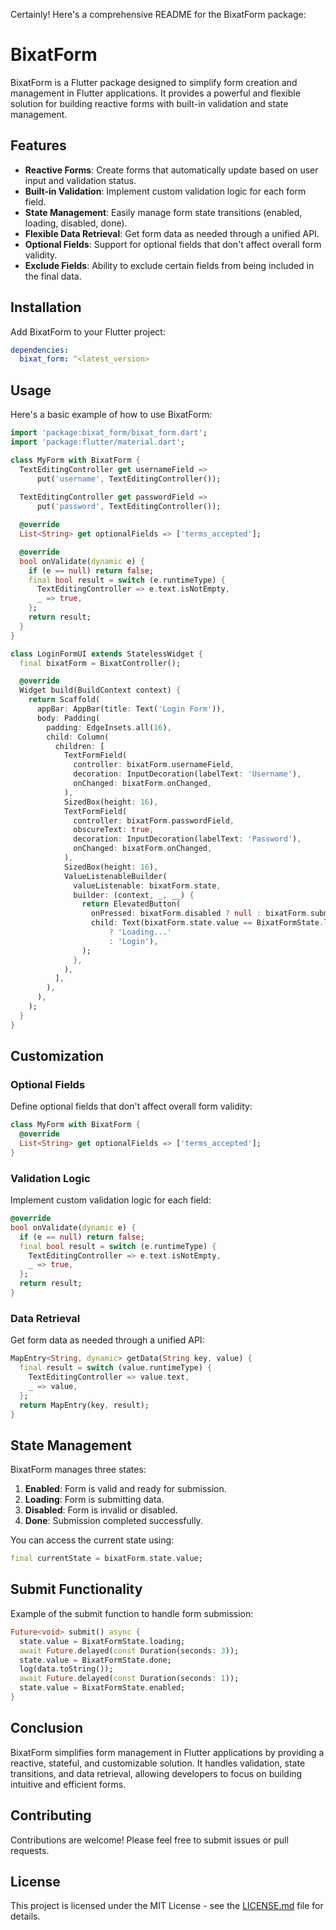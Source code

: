 Certainly! Here's a comprehensive README for the BixatForm package:

# BixatForm

BixatForm is a Flutter package designed to simplify form creation and management in Flutter applications. It provides a powerful and flexible solution for building reactive forms with built-in validation and state management.

## Features

- **Reactive Forms**: Create forms that automatically update based on user input and validation status.
- **Built-in Validation**: Implement custom validation logic for each form field.
- **State Management**: Easily manage form state transitions (enabled, loading, disabled, done).
- **Flexible Data Retrieval**: Get form data as needed through a unified API.
- **Optional Fields**: Support for optional fields that don't affect overall form validity.
- **Exclude Fields**: Ability to exclude certain fields from being included in the final data.

## Installation

Add BixatForm to your Flutter project:

```yaml
dependencies:
  bixat_form: ^<latest_version>
```

## Usage

Here's a basic example of how to use BixatForm:

```dart
import 'package:bixat_form/bixat_form.dart';
import 'package:flutter/material.dart';

class MyForm with BixatForm {
  TextEditingController get usernameField =>
      put('username', TextEditingController());
  
  TextEditingController get passwordField =>
      put('password', TextEditingController());

  @override
  List<String> get optionalFields => ['terms_accepted'];

  @override
  bool onValidate(dynamic e) {
    if (e == null) return false;
    final bool result = switch (e.runtimeType) {
      TextEditingController => e.text.isNotEmpty,
      _ => true,
    };
    return result;
  }
}

class LoginFormUI extends StatelessWidget {
  final bixatForm = BixatController();

  @override
  Widget build(BuildContext context) {
    return Scaffold(
      appBar: AppBar(title: Text('Login Form')),
      body: Padding(
        padding: EdgeInsets.all(16),
        child: Column(
          children: [
            TextFormField(
              controller: bixatForm.usernameField,
              decoration: InputDecoration(labelText: 'Username'),
              onChanged: bixatForm.onChanged,
            ),
            SizedBox(height: 16),
            TextFormField(
              controller: bixatForm.passwordField,
              obscureText: true,
              decoration: InputDecoration(labelText: 'Password'),
              onChanged: bixatForm.onChanged,
            ),
            SizedBox(height: 16),
            ValueListenableBuilder(
              valueListenable: bixatForm.state,
              builder: (context, _, __) {
                return ElevatedButton(
                  onPressed: bixatForm.disabled ? null : bixatForm.submit,
                  child: Text(bixatForm.state.value == BixatFormState.loading
                      ? 'Loading...'
                      : 'Login'),
                );
              },
            ),
          ],
        ),
      ),
    );
  }
}
```

## Customization

### Optional Fields

Define optional fields that don't affect overall form validity:

```dart
class MyForm with BixatForm {
  @override
  List<String> get optionalFields => ['terms_accepted'];
}
```

### Validation Logic

Implement custom validation logic for each field:

```dart
@override
bool onValidate(dynamic e) {
  if (e == null) return false;
  final bool result = switch (e.runtimeType) {
    TextEditingController => e.text.isNotEmpty,
    _ => true,
  };
  return result;
}
```

### Data Retrieval

Get form data as needed through a unified API:

```dart
MapEntry<String, dynamic> getData(String key, value) {
  final result = switch (value.runtimeType) {
    TextEditingController => value.text,
    _ => value,
  };
  return MapEntry(key, result);
}
```

## State Management

BixatForm manages three states:

1. **Enabled**: Form is valid and ready for submission.
2. **Loading**: Form is submitting data.
3. **Disabled**: Form is invalid or disabled.
4. **Done**: Submission completed successfully.

You can access the current state using:

```dart
final currentState = bixatForm.state.value;
```

## Submit Functionality

Example of the submit function to handle form submission:

```dart
Future<void> submit() async {
  state.value = BixatFormState.loading;
  await Future.delayed(const Duration(seconds: 3));
  state.value = BixatFormState.done;
  log(data.toString());
  await Future.delayed(const Duration(seconds: 1));
  state.value = BixatFormState.enabled;
}
```

## Conclusion

BixatForm simplifies form management in Flutter applications by providing a reactive, stateful, and customizable solution. It handles validation, state transitions, and data retrieval, allowing developers to focus on building intuitive and efficient forms.

## Contributing

Contributions are welcome! Please feel free to submit issues or pull requests.

## License

This project is licensed under the MIT License - see the [LICENSE.md](LICENSE.md) file for details.

